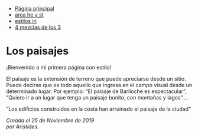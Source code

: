 <html>
<head>
  <title>estilos basicos</title>
</head>

<body>

<!-- Menú de navegación del sitio -->
<ul class="navbar">
  <li><a href="àginaprincipal.html">Página principal</a>
  <li><a href="areaheyst.html">area he y st</a>
  <li><a href="estilosin.html">estilos in</a>
  <li><a href="4mezclasdelos3.html">4 mezclas de los 3</a>
</ul>

<!-- Contenido principal -->
<h1>Los paisajes</h1>

<p>¡Bienvenido a mi primera página con estilo!

<p>El paisaje es la extensión de terreno que puede apreciarse desde un sitio. Puede decirse que es todo aquello que ingresa en el campo visual desde un determinado lugar. Por ejemplo: “El paisaje de Bariloche es espectacular”, “Quiero ir a un lugar que tenga un paisaje bonito, con montañas y lagos”.…

<p>“Los edificios construidos en la costa han arruinado el paisaje de la ciudad”

<!-- Firma y fecha de la página, ¡sólo por cortesía! -->
<address>Creada el 25 de Noviembre de 2019<br>
  por Aristides.</address>

</body>
</html>
